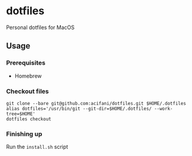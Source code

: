 # dotfiles

Personal dotfiles for MacOS

## Usage

### Prerequisites

- Homebrew

### Checkout files

```shell
git clone --bare git@github.com:acifani/dotfiles.git $HOME/.dotfiles
alias dotfiles='/usr/bin/git --git-dir=$HOME/.dotfiles/ --work-tree=$HOME'
dotfiles checkout
```

### Finishing up

Run the `install.sh` script
